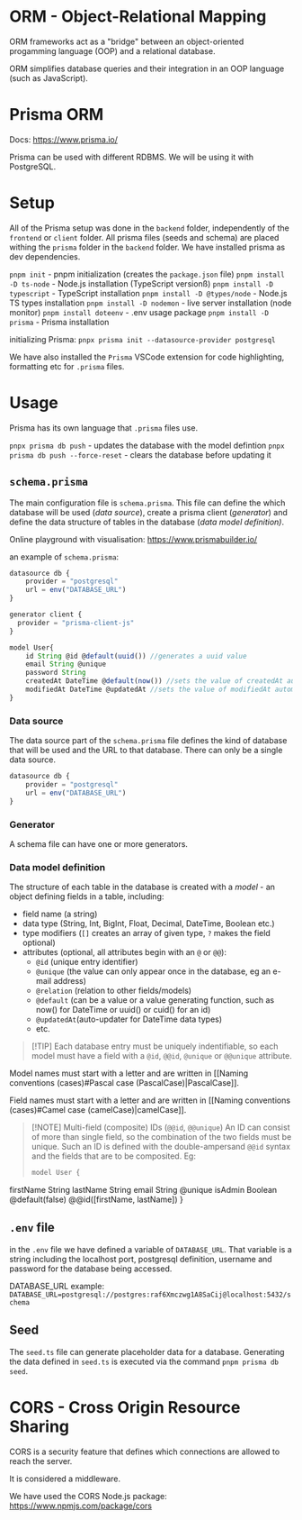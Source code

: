 # ORM - Object-Relational Mapping

ORM frameworks act as a "bridge" between an object-oriented progamming language (OOP) and a relational database.

ORM simplifies database queries and their integration in an OOP language (such as JavaScript).

# Prisma ORM

Docs: https://www.prisma.io/

Prisma can be used with different RDBMS. We will be using it with PostgreSQL.

# Setup

All of the Prisma setup was done in the `backend` folder, independently of the `frontend` or `client` folder. 
All prisma files (seeds and schema) are placed withing the `prisma` folder in the `backend` folder.
We have installed prisma as dev dependencies.

`pnpm init` - pnpm initialization (creates the `package.json` file)
`pnpm install -D ts-node` - Node.js installation (TypeScript versionß)
`pnpm install -D typescript` - TypeScript installation
`pnpm install -D @types/node` - Node.js TS types installation 
`pnpm install -D nodemon` - live server installation (node monitor)
`pnpm install doteenv` - .env usage package
`pnpm install -D prisma` - Prisma installation 

initializing Prisma:
`pnpx prisma init --datasource-provider postgresql`

We have also installed the `Prisma` VSCode extension for code highlighting, formatting etc for `.prisma` files.

# Usage

Prisma has its own language that `.prisma` files use.

`pnpx prisma db push` - updates the database with the model defintion
`pnpx prisma db push --force-reset` - clears the database before updating it


## `schema.prisma`

The main configuration file is `schema.prisma`. This file can define the which database will be used (*data source*), create a prisma client (_generator_) and define the data structure of tables in the database (_data model definition)_.

Online playground with visualisation: https://www.prismabuilder.io/

an example of `schema.prisma`:

```js
datasource db {
	provider = "postgresql"
	url = env("DATABASE_URL")
}

generator client {
  provider = "prisma-client-js"
}

model User{
	id String @id @default(uuid()) //generates a uuid value
	email String @unique
	password String
	createdAt DateTime @default(now()) //sets the value of createdAt automatically to the date and time of creation of an entry
	modifiedAt DateTime @updatedAt //sets the value of modifiedAt automatically to the date and time of editing an entry
}
```

### Data source

The data source part of the `schema.prisma` file defines the kind of database that will be used and the URL to that database. 
There can only be a single data source.

```js
datasource db {
	provider = "postgresql"
	url = env("DATABASE_URL")
}
```

### Generator

A schema file can have one or more generators.

### Data model definition

The structure of each table in the database is created with a _model_ - an object defining fields in a table, including:
- field name (a string)
- data type (String, Int, BigInt, Float, Decimal, DateTime, Boolean etc.)
- type modifiers (`[]` creates an array of given type, `?` makes the field optional)
- attributes (optional, all attributes begin with an `@` or `@@`):
	- `@id` (unique entry identifier)
	- `@unique` (the value can only appear once in the database, eg an e-mail address)
	- `@relation` (relation to other fields/models)
	- `@default` (can be a value or a value generating function, such as now() for DateTime or uuid() or cuid() for an id)
	- `@updatedAt`(auto-updater for DateTime data types)
	- etc.

>[!TIP] Each database entry must be uniquely indentifiable, so each model must have a field with a  `@id`, `@@id`, `@unique` or `@@unique` attribute.

Model names must start with a letter and are written in [[Naming conventions (cases)#Pascal case (PascalCase)|PascalCase]].

Field names must start with a letter and are written in [[Naming conventions (cases)#Camel case (camelCase)|camelCase]].

>[!NOTE] Multi-field (composite) IDs (`@@id`, `@@unique`)
> An ID can consist of more than single field, so the combination of the two fields must be unique. Such an ID is defined with the double-ampersand `@@id` syntax and the fields that are to be composited. Eg:
> ```js
> model User {
  firstName String
  lastName  String
  email     String  @unique
  isAdmin   Boolean @default(false)
  @@id([firstName, lastName])
}


## `.env` file

in the `.env` file we have defined a variable of `DATABASE_URL`. That variable is a string including the localhost port, postgresql definition, username and password for the database being accessed.

DATABASE_URL example: 
`DATABASE_URL=postgresql://postgres:raf6Xmczwg1A8SaCij@localhost:5432/schema`

## Seed

The `seed.ts` file can generate placeholder data for a database.
Generating the data defined in `seed.ts` is executed via the command `pnpm prisma db seed`.

# CORS - Cross Origin Resource Sharing

CORS is a security feature that defines which connections are allowed to reach the server. 

It is considered a middleware.

We have used the CORS Node.js package: https://www.npmjs.com/package/cors